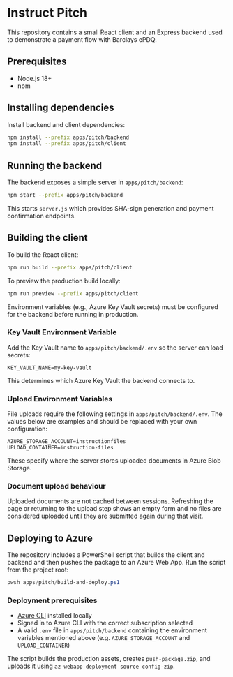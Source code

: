 # Instruct Pitch

This repository contains a small React client and an Express backend used to demonstrate a payment flow with Barclays ePDQ.

## Prerequisites
- Node.js 18+
- npm

## Installing dependencies
Install backend and client dependencies:

```bash
npm install --prefix apps/pitch/backend
npm install --prefix apps/pitch/client
```

## Running the backend
The backend exposes a simple server in `apps/pitch/backend`:

```bash
npm start --prefix apps/pitch/backend
```

This starts `server.js` which provides SHA-sign generation and payment confirmation endpoints.

## Building the client
To build the React client:

```bash
npm run build --prefix apps/pitch/client
```

To preview the production build locally:

```bash
npm run preview --prefix apps/pitch/client
```

Environment variables (e.g., Azure Key Vault secrets) must be configured for the backend before running in production.

### Key Vault Environment Variable

Add the Key Vault name to `apps/pitch/backend/.env` so the server can load secrets:

```
KEY_VAULT_NAME=my-key-vault
```

This determines which Azure Key Vault the backend connects to.


### Upload Environment Variables

File uploads require the following settings in `apps/pitch/backend/.env`. The
values below are examples and should be replaced with your own configuration:
```
AZURE_STORAGE_ACCOUNT=instructionfiles
UPLOAD_CONTAINER=instruction-files
```

These specify where the server stores uploaded documents in Azure Blob Storage.

### Document upload behaviour

Uploaded documents are not cached between sessions. Refreshing the page or returning to the upload step shows an empty form and no files are considered uploaded until they are submitted again during that visit.

## Deploying to Azure

The repository includes a PowerShell script that builds the client and backend
and then pushes the package to an Azure Web App. Run the script from the project
root:

```powershell
pwsh apps/pitch/build-and-deploy.ps1
```

### Deployment prerequisites

- [Azure CLI](https://learn.microsoft.com/cli/azure/install-azure-cli) installed
  locally
- Signed in to Azure CLI with the correct subscription selected
- A valid `.env` file in `apps/pitch/backend` containing the environment
  variables mentioned above (e.g. `AZURE_STORAGE_ACCOUNT` and
  `UPLOAD_CONTAINER`)

The script builds the production assets, creates `push-package.zip`, and uploads
it using `az webapp deployment source config-zip`.